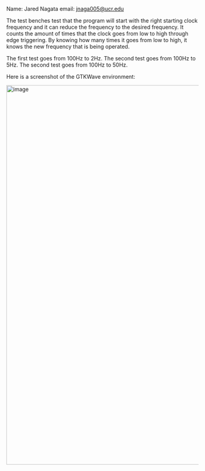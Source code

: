 Name: Jared Nagata
email: jnaga005@ucr.edu

The test benches test that the program will start with the right starting clock frequency and it can reduce the frequency to the desired frequency.
It counts the amount of times that the clock goes from low to high through edge triggering.
By knowing how many times it goes from low to high, it knows the new frequency that is being operated.

The first test goes from 100Hz to 2Hz.
The second test goes from 100Hz to 5Hz.
The second test goes from 100Hz to 50Hz.

Here is a screenshot of the GTKWave environment:

<img width="995" alt="image" src="https://github.com/UCR-CS161L/Lab01-ClocksAndTestBenches/assets/91912801/759c8bcd-e59e-4531-a25f-da0122d557c7">
